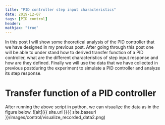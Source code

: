 ```yaml
---
title: "PID controller step input characteristics"
date: 2019-12-07
tags: [PID control]
header:
mathjax: "true"
---
```


In this post I will show some theoretical analysis of the PID controller that we have designed in my previous post. After going through this post one will be able to under stand how to derived transfer function of a PID controller, what are the different characteristics of step input response and how are they defined. Finally we will use the data that we have collected in previous postduring the experiment to simulate a PID controller and analyze its step response.

# Transfer function of a PID controller



After running the above script in python, we can visualize the data as in the figure below.
![alt]({{ site.url }}{{ site.baseurl }}/images/control/visualize_recorded_data2.png)
